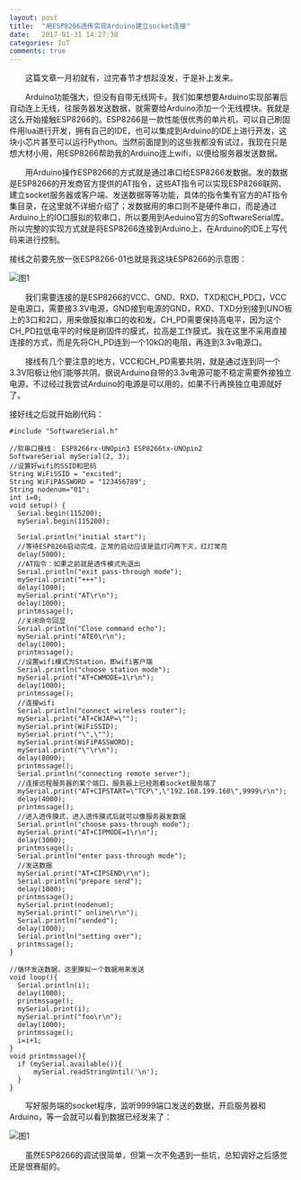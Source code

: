 ```yaml
---
layout: post
title:  "用ESP8266透传实现Arduino建立socket连接"
date:   2017-01-31 14:27:30
categories: IoT
comments: true
---
```


　　这篇文章一月初就有，过完春节才想起没发，于是补上发来。



　　Arduino功能强大，但没有自带无线网卡。我们如果想要Arduino实现部署后自动连上无线，往服务器发送数据，就需要给Arduino添加一个无线模块。我就是这么开始接触ESP8266的。ESP8266是一款性能很优秀的单片机，可以自己刷固件用lua进行开发，拥有自己的IDE，也可以集成到Arduino的IDE上进行开发，这块小芯片甚至可以运行Python。当然前面提到的这些我都没有试过，我现在只是想大材小用，用ESP8266帮助我的Arduino连上wifi，以便给服务器发送数据。



　　用Arduino操作ESP8266的方式就是通过串口给ESP8266发数据。发的数据是ESP8266的开发商官方提供的AT指令，这些AT指令可以实现ESP8266联网、建立socket服务器或客户端、发送数据等等功能，具体的指令集有官方的AT指令集目录，在这里就不详细介绍了；发数据用的串口则不是硬件串口，而是通过Arduino上的IO口膜拟的软串口，所以要用到Aeduino官方的SoftwareSerial库。所以完整的实现方式就是将ESP8266连接到Arduino上，在Arduino的IDE上写代码来进行控制。



接线之前要先放一张ESP8266-01也就是我这块ESP8266的示意图：

![图1](http://obdvl7z18.bkt.clouddn.com/image/20170201/01.png)



　　我们需要连接的是ESP8266的VCC、GND、RXD、TXD和CH_PD口，VCC是电源口，需要接3.3V电源，GND接到电源的GND，RXD、TXD分别接到UNO板上的3口和2口，用来做膜拟串口的收和发。CH_PD需要保持高电平，因为这个CH_PD拉低电平的时候是刷固件的膜式，拉高是工作膜式。我在这里不采用直接连接的方式，而是先将CH_PD连到一个10kΩ的电阻，再连到3.3v电源口。

　　接线有几个要注意的地方，VCC和CH_PD需要共阴，就是通过连到同一个3.3V阳极让他们能够共阴。据说Arduino自带的3.3v电源可能不稳定需要外接独立电源，不过经过我尝试Arduino的电源是可以用的，如果不行再换独立电源就好了。

接好线之后就开始刷代码：



<pre><code>#include "SoftwareSerial.h"

//软串口接线： ESP8266rx-UNOpin3 ESP8266tx-UNOpin2
SoftwareSerial mySerial(2, 3); 
//设置好wifi的SSID和密码
String WiFiSSID = "excited";
String WiFiPASSWORD = "123456789";
String nodenum="01";
int i=0;
void setup() {
  Serial.begin(115200);
  mySerial.begin(115200);

  Serial.println("initial start");
  //等待ESP8266启动完成，正常的启动应该是蓝灯闪两下灭，红灯常亮
  delay(5000);
  //AT指令：如果之前就是透传模式先退出
  Serial.println("exit pass-through mode");
  mySerial.print("+++");
  delay(1000);
  mySerial.print("AT\r\n");
  delay(1000);
  printmssage();
  //关闭命令回显
  Serial.println("Close command echo");
  mySerial.print("ATE0\r\n");
  delay(1000);
  printmssage();
  //设置wifi模式为Station，即wifi客户端
  Serial.println("choose station mode");
  mySerial.print("AT+CWMODE=1\r\n");  
  delay(1000);
  printmssage();
  //连接wifi
  Serial.println("connect wireless router");
  mySerial.print("AT+CWJAP=\"");
  mySerial.print(WiFiSSID);
  mySerial.print("\",\"");
  mySerial.print(WiFiPASSWORD);
  mySerial.print("\"\r\n");
  delay(8000);
  printmssage();
  Serial.println("connecting remote server");
  //连接远程服务器的某个端口，服务器上已经跑着socket服务端了
  mySerial.print("AT+CIPSTART=\"TCP\",\"192.168.199.160\",9999\r\n");
  delay(4000);
  printmssage();
  //进入透传膜式，进入透传膜式后就可以像服务器发数据
  Serial.println("choose pass-through mode");
  mySerial.print("AT+CIPMODE=1\r\n");
  delay(3000);
  printmssage();
  Serial.println("enter pass-through mode");
  //发送数据
  mySerial.print("AT+CIPSEND\r\n");
  Serial.println("prepare send");
  delay(1000);
  printmssage();
  mySerial.print(nodenum);
  mySerial.print(" online\r\n");
  Serial.println("sended");
  delay(1000);
  Serial.println("setting over");
  printmssage();
}

//循环发送数据，这里膜拟一个数据用来发送
void loop(){
  Serial.println(i);
  delay(1000);
  printmssage();
  mySerial.print(i);
  mySerial.print("foo\r\n");
  delay(1000);
  printmssage();
  i=i+1;
}
void printmssage(){
  if (mySerial.available()){
      mySerial.readStringUntil('\n');
  }
}</code></pre>



　　写好服务端的socket程序，监听9999端口发送的数据，开启服务器和Arduino，等一会就可以看到数据已经发来了：

![图1](http://obdvl7z18.bkt.clouddn.com/image/20170201/02.jpg)



　　虽然ESP8266的调试很简单，但第一次不免遇到一些坑，总知调好之后感觉还是很赛艇的。